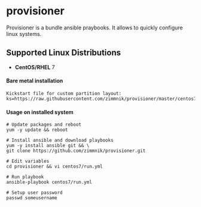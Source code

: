 # provisioner

Provisioner is a bundle ansible praybooks. It allows to quickly configure linux systems.

Supported Linux Distributions
-----------------------------

-   **CentOS/RHEL** 7

#### Bare metal installation

    Kickstart file for custom partition layout: 
    ks=https://raw.githubusercontent.com/zimmnik/provisioner/master/centos7/kickstart/custom.cfg    

#### Usage on installed system

    # Update packages and reboot
    yum -y update && reboot

    # Install ansible and download playbooks 
    yum -y install ansible git && \
    git clone https://github.com/zimmnik/provisioner.git

    # Edit variables
    cd provisioner && vi centos7/run.yml

    # Run playbook
    ansible-playbook centos7/run.yml
    
    # Setup user password
    passwd someusername
